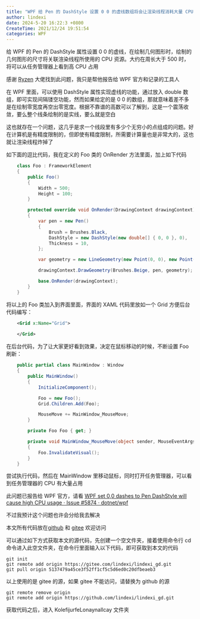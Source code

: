 ```yaml
---
title: "WPF 给 Pen 的 DashStyle 设置 0 0 的虚线数组将会让渲染线程消耗大量 CPU 资源"
author: lindexi
date: 2024-5-20 16:22:3 +0800
CreateTime: 2021/12/24 19:51:54
categories: WPF
---
```


给 WPF 的 Pen 的 DashStyle 属性设置 0 0 的虚线，在绘制几何图形时，绘制的几何图形的尺寸将关联渲染线程所使用的 CPU 资源。大约在周长大于 500 时，将可以从任务管理器上看到高 CPU 占用

<!--more-->


<!-- CreateTime:2021/12/24 19:51:54 -->

<!-- 发布 -->

感谢 [Ryzen](https://www.cnblogs.com/ryzen) 大佬找到此问题，我只是帮他报告给 WPF 官方和记录的工具人

在 WPF 里面，可以使用 DashStyle 属性实现虚线的功能，通过放入 double 数组，即可实现间隔镂空功能，然而如果给定的是 0 0 的数组，那就意味着差不多是在绘制零宽度再空出零宽度。根据不靠谱的高数可以了解到，这是一个震荡收敛，要么整个线条绘制的是实线，要么就是空白

这也就存在一个问题，这几乎是求一个线段里有多少个无穷小的点组成的问题。好在计算机是有精度限制的，但即使有精度限制，所需要计算量也是非常大的，这也就让渲染线程炸掉了

如下面的逗比代码，我在定义的 Foo 类的 OnRender 方法里面，加上如下代码

```csharp
    class Foo : FrameworkElement
    {
        public Foo()
        {
            Width = 500;
            Height = 100;
        }

        protected override void OnRender(DrawingContext drawingContext)
        {
            var pen = new Pen()
            {
                Brush = Brushes.Black,
                DashStyle = new DashStyle(new double[] { 0, 0 }, 0),
                Thickness = 10,
            };

            var geometry = new LineGeometry(new Point(0, 0), new Point(500, 0));

            drawingContext.DrawGeometry(Brushes.Beige, pen, geometry);

            base.OnRender(drawingContext);
        }
    }
```

将以上的 Foo 类加入到界面里面，界面的 XAML 代码里放如一个 Grid 方便后台代码编写：

```xml
    <Grid x:Name="Grid">
        
    </Grid>
```

在后台代码，为了让大家更好看到效果，决定在鼠标移动的时候，不断设置 Foo 刷新：

```csharp
    public partial class MainWindow : Window
    {
        public MainWindow()
        {
            InitializeComponent();

            Foo = new Foo();
            Grid.Children.Add(Foo);

            MouseMove += MainWindow_MouseMove;
        }

        private Foo Foo { get; }

        private void MainWindow_MouseMove(object sender, MouseEventArgs e)
        {
            Foo.InvalidateVisual();
        }
    }
```

尝试执行代码，然后在 MainWindow 里移动鼠标，同时打开任务管理器，可以看到任务管理器的 CPU 有大量占用

此问题已报告给 WPF 官方，请看 [WPF set 0,0 dashes to Pen DashStyle will cause high CPU usage · Issue #5874 · dotnet/wpf](https://github.com/dotnet/wpf/issues/5874 )

不过我预计这个问题也许会分给我去解决

本文所有代码放在[github](https://github.com/lindexi/lindexi_gd/tree/5137479a45ce3f52ff1cf5c5d6ed0c20dfbeaeb3/KolefijurfeLonaynallcay) 和 [gitee](https://gitee.com/lindexi/lindexi_gd/tree/5137479a45ce3f52ff1cf5c5d6ed0c20dfbeaeb3/KolefijurfeLonaynallcay) 欢迎访问

可以通过如下方式获取本文的源代码，先创建一个空文件夹，接着使用命令行 cd 命令进入此空文件夹，在命令行里面输入以下代码，即可获取到本文的代码

```
git init
git remote add origin https://gitee.com/lindexi/lindexi_gd.git
git pull origin 5137479a45ce3f52ff1cf5c5d6ed0c20dfbeaeb3
```

以上使用的是 gitee 的源，如果 gitee 不能访问，请替换为 github 的源

```
git remote remove origin
git remote add origin https://github.com/lindexi/lindexi_gd.git
```

获取代码之后，进入 KolefijurfeLonaynallcay 文件夹


